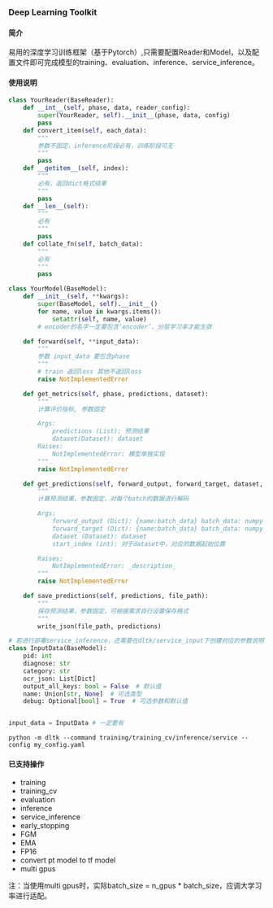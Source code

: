 ### Deep Learning Toolkit
#### 简介
易用的深度学习训练框架（基于Pytorch）,只需要配置Reader和Model，以及配置文件即可完成模型的training、evaluation、inference、service_inference。

#### 使用说明
```python
class YourReader(BaseReader):
    def __int__(self, phase, data, reader_config):
        super(YourReader, self).__init__(phase, data, config)
        pass
    def convert_item(self, each_data):
        """
        参数不固定，inference阶段必有，训练阶段可无
        """
        pass
    def __getitem__(self, index):
        """
        必有，返回dict格式结果
        """
        pass
    def __len__(self):
        """
        必有
        """
        pass
    def collate_fn(self, batch_data):
        """
        必有
        """
        pass
```
```python
class YourModel(BaseModel):
    def __init__(self, **kwargs):
        super(BaseModel, self).__init__()
        for name, value in kwargs.items():
            setattr(self, name, value)
        # encoder的名字一定要包含‘encoder’，分层学习率才能生效

    def forward(self, **input_data):
        """
        参数 input_data 要包含phase
        """
        # train 返回loss 其他不返回loss
        raise NotImplementedError

    def get_metrics(self, phase, predictions, dataset):
        """
        计算评价指标, 参数固定

        Args:
            predictions (List): 预测结果
            dataset(Dataset): dataset
        Raises:
            NotImplementedError: 模型单独实现
        """
        raise NotImplementedError

    def get_predictions(self, forward_output, forward_target, dataset, start_index=0):
        """
        计算预测结果，参数固定，对每个batch的数据进行解码

        Args:
            forward_output (Dict): {name:batch_data} batch_data: numpy
            forward_target (Dict): {name:batch_data} batch_data: numpy
            dataset (Dataset): dataset
            start_index (int): 对于dataset中，对应的数据起始位置

        Raises:
            NotImplementedError: _description_
        """
        raise NotImplementedError

    def save_predictions(self, predictions, file_path):
        """
        保存预测结果，参数固定，可根据需求自行设置保存格式
        """
        write_json(file_path, predictions)
```

```python
# 若进行部署service_inference，还需要在dltk/service_input下创建对应的参数说明文件
class InputData(BaseModel):
    pid: int
    diagnose: str
    category: str
    ocr_json: List[Dict]
    output_all_keys: bool = False  # 默认值
    name: Union[str, None]  # 可选类型
    debug: Optional[bool] = True  # 可选参数和默认值


input_data = InputData # 一定要有
```

```shell
python -m dltk --command training/training_cv/inference/service --config my_config.yaml
```

#### 已支持操作
 - training
 - training_cv
 - evaluation
 - inference
 - service_inference
 - early_stopping
 - FGM
 - EMA
 - FP16
 - convert pt model to tf model
 - multi gpus

注：当使用multi gpus时，实际batch_size = n_gpus * batch_size，应调大学习率进行适配。